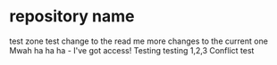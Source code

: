 # repository name
 test zone
test change to the read me
more changes to the current one
Mwah ha ha ha - I've got access!
Testing testing 1,2,3
Conflict test
